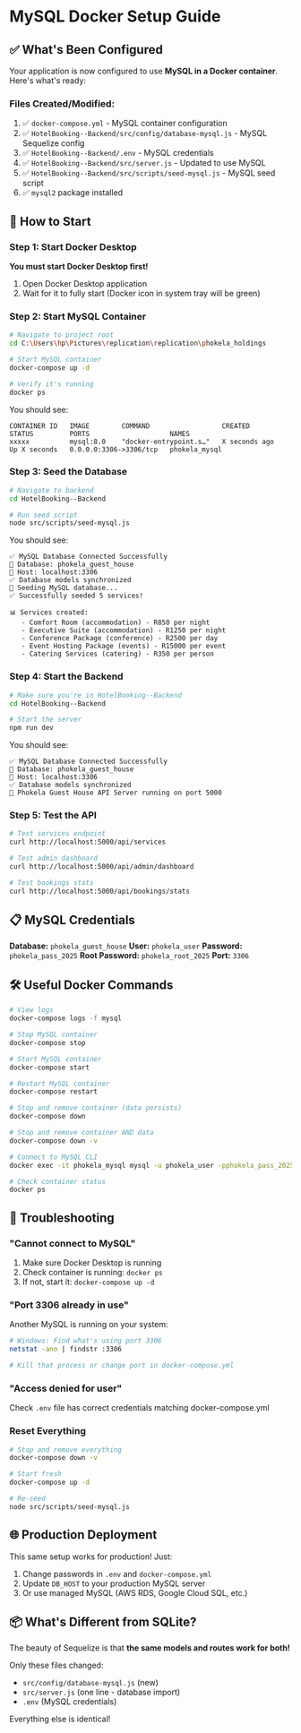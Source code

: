 # MySQL Docker Setup Guide

## ✅ What's Been Configured

Your application is now configured to use **MySQL in a Docker container**. Here's what's ready:

### Files Created/Modified:
1. ✅ `docker-compose.yml` - MySQL container configuration
2. ✅ `HotelBooking--Backend/src/config/database-mysql.js` - MySQL Sequelize config
3. ✅ `HotelBooking--Backend/.env` - MySQL credentials
4. ✅ `HotelBooking--Backend/src/server.js` - Updated to use MySQL
5. ✅ `HotelBooking--Backend/src/scripts/seed-mysql.js` - MySQL seed script
6. ✅ `mysql2` package installed

## 🚀 How to Start

### Step 1: Start Docker Desktop
**You must start Docker Desktop first!**

1. Open Docker Desktop application
2. Wait for it to fully start (Docker icon in system tray will be green)

### Step 2: Start MySQL Container
```bash
# Navigate to project root
cd C:\Users\hp\Pictures\replication\replication\phokela_holdings

# Start MySQL container
docker-compose up -d

# Verify it's running
docker ps
```

You should see:
```
CONTAINER ID   IMAGE        COMMAND                  CREATED         STATUS         PORTS                    NAMES
xxxxx          mysql:8.0    "docker-entrypoint.s…"   X seconds ago   Up X seconds   0.0.0.0:3306->3306/tcp   phokela_mysql
```

### Step 3: Seed the Database
```bash
# Navigate to backend
cd HotelBooking--Backend

# Run seed script
node src/scripts/seed-mysql.js
```

You should see:
```
✅ MySQL Database Connected Successfully
📁 Database: phokela_guest_house
🔗 Host: localhost:3306
✅ Database models synchronized
🌱 Seeding MySQL database...
✅ Successfully seeded 5 services!

📊 Services created:
   - Comfort Room (accommodation) - R850 per night
   - Executive Suite (accommodation) - R1250 per night
   - Conference Package (conference) - R2500 per day
   - Event Hosting Package (events) - R15000 per event
   - Catering Services (catering) - R350 per person
```

### Step 4: Start the Backend
```bash
# Make sure you're in HotelBooking--Backend
cd HotelBooking--Backend

# Start the server
npm run dev
```

You should see:
```
✅ MySQL Database Connected Successfully
📁 Database: phokela_guest_house
🔗 Host: localhost:3306
✅ Database models synchronized
🚀 Phokela Guest House API Server running on port 5000
```

### Step 5: Test the API
```bash
# Test services endpoint
curl http://localhost:5000/api/services

# Test admin dashboard
curl http://localhost:5000/api/admin/dashboard

# Test bookings stats
curl http://localhost:5000/api/bookings/stats
```

## 📋 MySQL Credentials

**Database:** `phokela_guest_house`
**User:** `phokela_user`
**Password:** `phokela_pass_2025`
**Root Password:** `phokela_root_2025`
**Port:** `3306`

## 🛠️ Useful Docker Commands

```bash
# View logs
docker-compose logs -f mysql

# Stop MySQL container
docker-compose stop

# Start MySQL container
docker-compose start

# Restart MySQL container
docker-compose restart

# Stop and remove container (data persists)
docker-compose down

# Stop and remove container AND data
docker-compose down -v

# Connect to MySQL CLI
docker exec -it phokela_mysql mysql -u phokela_user -pphokela_pass_2025 phokela_guest_house

# Check container status
docker ps
```

## 🔧 Troubleshooting

### "Cannot connect to MySQL"
1. Make sure Docker Desktop is running
2. Check container is running: `docker ps`
3. If not, start it: `docker-compose up -d`

### "Port 3306 already in use"
Another MySQL is running on your system:
```bash
# Windows: Find what's using port 3306
netstat -ano | findstr :3306

# Kill that process or change port in docker-compose.yml
```

### "Access denied for user"
Check `.env` file has correct credentials matching docker-compose.yml

### Reset Everything
```bash
# Stop and remove everything
docker-compose down -v

# Start fresh
docker-compose up -d

# Re-seed
node src/scripts/seed-mysql.js
```

## 🌐 Production Deployment

This same setup works for production! Just:
1. Change passwords in `.env` and `docker-compose.yml`
2. Update `DB_HOST` to your production MySQL server
3. Or use managed MySQL (AWS RDS, Google Cloud SQL, etc.)

## 📦 What's Different from SQLite?

The beauty of Sequelize is that **the same models and routes work for both!**

Only these files changed:
- `src/config/database-mysql.js` (new)
- `src/server.js` (one line - database import)
- `.env` (MySQL credentials)

Everything else is identical!
